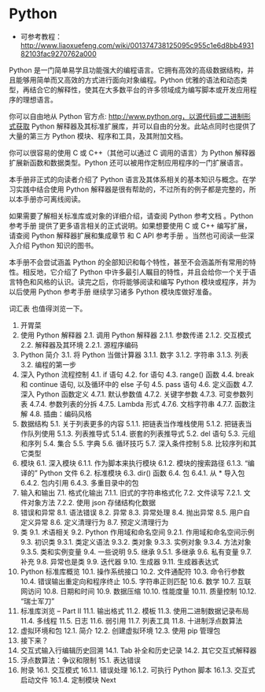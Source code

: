 # Python 
* 可参考教程：http://www.liaoxuefeng.com/wiki/001374738125095c955c1e6d8bb493182103fac9270762a000

Python 是一门简单易学且功能强大的编程语言。它拥有高效的高级数据结构，并且能够用简单而又高效的方式进行面向对象编程。Python 优雅的语法和动态类型，再结合它的解释性，使其在大多数平台的许多领域成为编写脚本或开发应用程序的理想语言。

你可以自由地从 Python 官方点: http://www.python.org，以源代码或二进制形式获取 Python 解释器及其标准扩展库，并可以自由的分发。此站点同时也提供了大量的第三方 Python 模块、程序和工具，及其附加文档。

你可以很容易的使用 C 或 C++（其他可以通过 C 调用的语言）为 Python 解释器扩展新函数和数据类型。Python 还可以被用作定制应用程序的一门扩展语言。

本手册非正式的向读者介绍了 Python 语言及其体系相关的基本知识与概念。在学习实践中结合使用 Python 解释器是很有帮助的，不过所有的例子都是完整的，所以本手册亦可离线阅读。

如果需要了解相关标准库或对象的详细介绍，请查阅 Python 参考文档 。Python 参考手册 提供了更多语言相关的正式说明。如果想要使用 C 或 C++ 编写扩展，请查阅 Python 解释器扩展和集成章节 和 C API 参考手册 。当然也可阅读一些深入介绍 Python 知识的图书。

本手册不会尝试涵盖 Python 的全部知识和每个特性，甚至不会涵盖所有常用的特性。相反地，它介绍了 Python 中许多最引人瞩目的特性，并且会给你一个关于语言特色和风格的认识。读完之后，你将能够阅读和编写 Python 模块或程序，并为以后使用 Python 参考手册 继续学习诸多 Python 模块库做好准备。


词汇表 也值得浏览一下。

1. 开胃菜
2. 使用 Python 解释器
2.1. 调用 Python 解释器
2.1.1. 参数传递
2.1.2. 交互模式
2.2. 解释器及其环境
2.2.1. 源程序编码
3. Python 简介
3.1. 将 Python 当做计算器
3.1.1. 数字
3.1.2. 字符串
3.1.3. 列表
3.2. 编程的第一步
4. 深入 Python 流程控制
4.1. if 语句
4.2. for 语句
4.3. range() 函数
4.4. break 和 continue 语句, 以及循环中的 else 子句
4.5. pass 语句
4.6. 定义函数
4.7. 深入 Python 函数定义
4.7.1. 默认参数值
4.7.2. 关键字参数
4.7.3. 可变参数列表
4.7.4. 参数列表的分拆
4.7.5. Lambda 形式
4.7.6. 文档字符串
4.7.7. 函数注解
4.8. 插曲：编码风格
5. 数据结构
5.1. 关于列表更多的内容
5.1.1. 把链表当作堆栈使用
5.1.2. 把链表当作队列使用
5.1.3. 列表推导式
5.1.4. 嵌套的列表推导式
5.2. del 语句
5.3. 元组和序列
5.4. 集合
5.5. 字典
5.6. 循环技巧
5.7. 深入条件控制
5.8. 比较序列和其它类型
6. 模块
6.1. 深入模块
6.1.1. 作为脚本来执行模块
6.1.2. 模块的搜索路径
6.1.3. “编译的” Python 文件
6.2. 标准模块
6.3. dir() 函数
6.4. 包
6.4.1. 从 * 导入包
6.4.2. 包内引用
6.4.3. 多重目录中的包
7. 输入和输出
7.1. 格式化输出
7.1.1. 旧式的字符串格式化
7.2. 文件读写
7.2.1. 文件对象方法
7.2.2. 使用 json 存储结构化数据
8. 错误和异常
8.1. 语法错误
8.2. 异常
8.3. 异常处理
8.4. 抛出异常
8.5. 用户自定义异常
8.6. 定义清理行为
8.7. 预定义清理行为
9. 类
9.1. 术语相关
9.2. Python 作用域和命名空间
9.2.1. 作用域和命名空间示例
9.3. 初识类
9.3.1. 类定义语法
9.3.2. 类对象
9.3.3. 实例对象
9.3.4. 方法对象
9.3.5. 类和实例变量
9.4. 一些说明
9.5. 继承
9.5.1. 多继承
9.6. 私有变量
9.7. 补充
9.8. 异常也是类
9.9. 迭代器
9.10. 生成器
9.11. 生成器表达式
10. Python 标准库概览
10.1. 操作系统接口
10.2. 文件通配符
10.3. 命令行参数
10.4. 错误输出重定向和程序终止
10.5. 字符串正则匹配
10.6. 数学
10.7. 互联网访问
10.8. 日期和时间
10.9. 数据压缩
10.10. 性能度量
10.11. 质量控制
10.12. “瑞士军刀”
11. 标准库浏览 – Part II
11.1. 输出格式
11.2. 模板
11.3. 使用二进制数据记录布局
11.4. 多线程
11.5. 日志
11.6. 弱引用
11.7. 列表工具
11.8. 十进制浮点数算法
12. 虚拟环境和包
12.1. 简介
12.2. 创建虚拟环境
12.3. 使用 pip 管理包
13. 接下来？
14. 交互式输入行编辑历史回溯
14.1. Tab 补全和历史记录
14.2. 其它交互式解释器
15. 浮点数算法：争议和限制
15.1. 表达错误
16. 附录
16.1. 交互模式
16.1.1. 错误处理
16.1.2. 可执行 Python 脚本
16.1.3. 交互式启动文件
16.1.4. 定制模块
Next 
